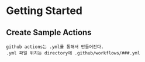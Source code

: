 # Getting Started

## Create Sample Actions

    github actions는 .yml를 통해서 만들어진다.
    .yml 파일 위치는 directory에 .github/workflows/###.yml
